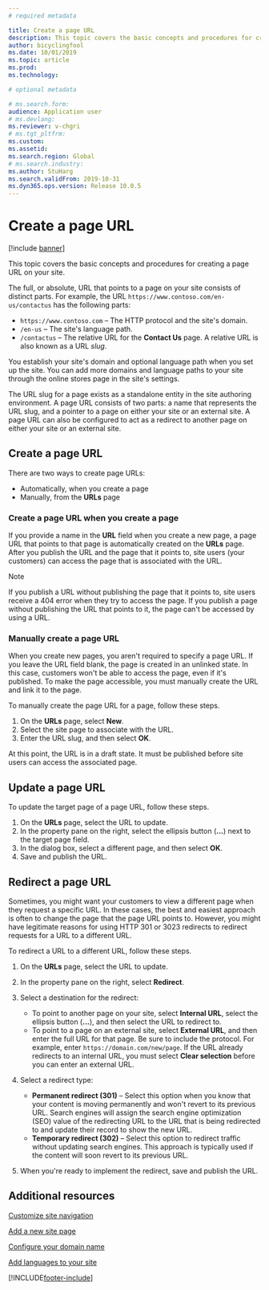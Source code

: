 ```yaml
---
# required metadata

title: Create a page URL
description: This topic covers the basic concepts and procedures for creating a page URL on your site.
author: bicyclingfool
ms.date: 10/01/2019
ms.topic: article
ms.prod: 
ms.technology: 

# optional metadata

# ms.search.form: 
audience: Application user
# ms.devlang: 
ms.reviewer: v-chgri
# ms.tgt_pltfrm: 
ms.custom: 
ms.assetid: 
ms.search.region: Global
# ms.search.industry: 
ms.author: StuHarg
ms.search.validFrom: 2019-10-31
ms.dyn365.ops.version: Release 10.0.5
---
```


# Create a page URL

[!include [banner](includes/banner.md)]

This topic covers the basic concepts and procedures for creating a page URL on your site.

The full, or absolute, URL that points to a page on your site consists of distinct parts. For example, the URL `https://www.contoso.com/en-us/contactus` has the following parts:

- `https://www.contoso.com` – The HTTP protocol and the site's domain.
- `/en-us` – The site's language path.
- `/contactus` – The relative URL for the **Contact Us** page. A relative URL is also known as a URL *slug*.

You establish your site's domain and optional language path when you set up the site. You can add more domains and language paths to your site through the online stores page in the site's settings.

The URL slug for a page exists as a standalone entity in the site authoring environment. A page URL consists of two parts: a name that represents the URL slug, and a pointer to a page on either your site or an external site. A page URL can also be configured to act as a redirect to another page on either your site or an external site.

## Create a page URL

There are two ways to create page URLs:

- Automatically, when you create a page
- Manually, from the **URLs** page

### Create a page URL when you create a page

If you provide a name in the **URL** field when you create a new page, a page URL that points to that page is automatically created on the **URLs** page. After you publish the URL and the page that it points to, site users (your customers) can access the page that is associated with the URL.

> [!NOTE]
> If you publish a URL without publishing the page that it points to, site users receive a 404 error when they try to access the page. If you publish a page without publishing the URL that points to it, the page can't be accessed by using a URL.

### Manually create a page URL

When you create new pages, you aren't required to specify a page URL. If you leave the URL field blank, the page is created in an unlinked state. In this case, customers won't be able to access the page, even if it's published. To make the page accessible, you must manually create the URL and link it to the page.

To manually create the page URL for a page, follow these steps.

1. On the **URLs** page, select **New**.
1. Select the site page to associate with the URL.
1. Enter the URL slug, and then select **OK**.

At this point, the URL is in a draft state. It must be published before site users can access the associated page.

## Update a page URL

To update the target page of a page URL, follow these steps.

1. On the **URLs** page, select the URL to update.
1. In the property pane on the right, select the ellipsis button (**...**) next to the target page field.
1. In the dialog box, select a different page, and then select **OK**.
1. Save and publish the URL.

## Redirect a page URL

Sometimes, you might want your customers to view a different page when they request a specific URL. In these cases, the best and easiest approach is often to change the page that the page URL points to. However, you might have legitimate reasons for using HTTP 301 or 3023 redirects to redirect requests for a URL to a different URL.

To redirect a URL to a different URL, follow these steps.

1. On the **URLs** page, select the URL to update.
1. In the property pane on the right, select **Redirect**.
1. Select a destination for the redirect:

    - To point to another page on your site, select **Internal URL**, select the ellipsis button (**...**), and then select the URL to redirect to.
    - To point to a page on an external site, select **External URL**, and then enter the full URL for that page. Be sure to include the protocol. For example, enter `https://domain.com/new/page`. If the URL already redirects to an internal URL, you must select **Clear selection** before you can enter an external URL.

1. Select a redirect type:

    - **Permanent redirect (301)** – Select this option when you know that your content is moving permanently and won't revert to its previous URL. Search engines will assign the search engine optimization (SEO) value of the redirecting URL to the URL that is being redirected to and update their record to show the new URL. 
    - **Temporary redirect (302)** – Select this option to redirect traffic without updating search engines. This approach is typically used if the content will soon revert to its previous URL.

1. When you're ready to implement the redirect, save and publish the URL.

## Additional resources

[Customize site navigation](customize-site-navigation.md)

[Add a new site page](add-new-page.md)

[Configure your domain name](configure-your-domain-name.md)

[Add languages to your site](add-languages-to-site.md)


[!INCLUDE[footer-include](../includes/footer-banner.md)]
